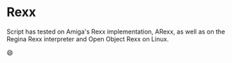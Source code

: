 # Rexx

Script has tested on Amiga's Rexx implementation, ARexx, as well as
on the Regina Rexx interpreter and Open Object Rexx on Linux.

:smile:
